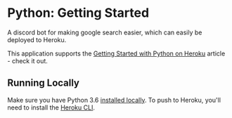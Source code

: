 # Python: Getting Started

A discord bot for making google search easier, which can easily be deployed to Heroku.

This application supports the [Getting Started with Python on Heroku](https://devcenter.heroku.com/articles/getting-started-with-python) article - check it out.

## Running Locally

Make sure you have Python 3.6 [installed locally](http://install.python-guide.org). To push to Heroku, you'll need to install the [Heroku CLI](https://devcenter.heroku.com/articles/heroku-cli).


